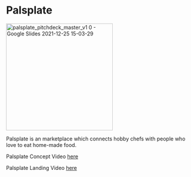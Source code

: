 # Palsplate

<img width="290" alt="palsplate_pitchdeck_master_v1 0 - Google Slides 2021-12-25 15-03-29" src="https://user-images.githubusercontent.com/4105873/147386658-d82a6bf3-3e42-4bf4-9fd9-215aa8a2ec8f.png">

Palsplate is an marketplace which connects hobby chefs with people who love to eat home-made food. 

Palsplate Concept Video [here](https://youtu.be/WLqcEZwD64E)

Palsplate Landing Video [here](https://youtu.be/wt7yoRCyBTw)
